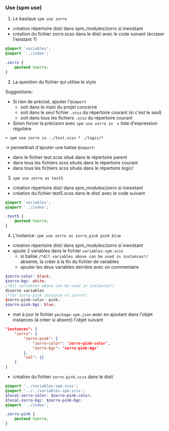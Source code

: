 ### Use (spm use)

1) Le basique `spm use zorro`

- création répertoire dist/ dans spm_modules/zorro si inexistant
- création du fichier zorro.scss dans le dist/ avec le code suivant (écraser l'existant ?)
```scss
@import 'variables';
@import '../index';

.zorro {
    @extend %zorro;
}
```

2) La question du fichier qui utilise le style

Suggestions:
- Si rien de précisé, ajouter l'`@import`
    + soit dans le main du projet concerné
    + soit dans le seul fichier `.scss` du répertoire courant (si c'est le seul)
    + soit dans tous les fichiers `.scss` du répertoire courant
- Sinon forcer la précision avec `spm use zorro in ` + liste d'expression régulière
```shell
> spm use zorro in ../test.scss * ./logic/*
```
-> permettrait d'ajouter une balise `@import`:
- dans le fichier test.scss situé dans le répertoire parent
- dans tous les fichiers scss situés dans le répertoire courant
- dans tous les fichiers scss situés dans le répertoire logic/

3) `spm use zorro as test5`

- création répertoire dist/ dans spm_modules/zorro si inexistant
- création du fichier test5.scss dans le dist/ avec le code suivant
```scss
@import 'variables';
@import '../index';

.test5 {
    @extend %zorro;
}
```

4) L'instance: `spm use zorro as zorro_pink pink blue`

- création répertoire dist/ dans spm_modules/zorro si inexistant
- ajoute 2 variables dans le fichier `variables-spm.scss`
    + si balise `/*All variables above can be used in instances*/` absente, la créer à la fin du fichier de variables
    + ajouter les deux variables derrière avec un commentaire
```scss
$zorro-color: black;
$zorro-bgc: white;
/*All variables above can be used in instances*/
diverse variables
/*for zorro-pink instance of zorro*/
$zorro-pink-color: pink;
$zorro-pink-bgc: blue;
```
- met à jour le fichier `package-spm.json` avec en ajoutant dans l'objet instances (à créer si absent) l'objet suivant
```json
"instances": {
    "zorro": {
        "zorro-pink": {
            "zorro-color": 'zorro-pink-color',
            "zorro-bgc": 'zorro-pink-bgc' 
        },
        "val": {}
    }
}
```
- création du fichier `zorro-pink.scss` dans le dist/
```scss
@import '../variables-spm.scss';
@import '../../variables-spm.scss';
$local-zorro-color: $zorro-pink-color;
$local-zorro-bgc: $zorro-pink-bgc;
@import '../index';

.zorro-pink {
    @extend %zorro;
}
```
